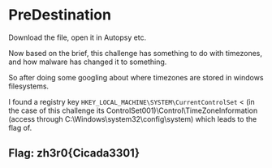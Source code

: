 # PreDestination

Download the file, open it in Autopsy etc.

Now based on the brief, this challenge has something to do with timezones, and how malware has changed it to something.

So after doing some googling about where timezones are stored in windows filesystems.

I found a registry key `HKEY_LOCAL_MACHINE\SYSTEM\CurrentControlSet` &lt; \(in the case of this challenge its ControlSet001\)\Control\TimeZoneInformation \(access through C:\Windows\system32\config\system\) which leads to the flag of.

## Flag: zh3r0{Cicada3301}

